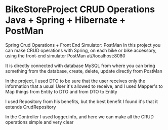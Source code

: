 # BikeStoreProject CRUD Operations Java + Spring + Hibernate + PostMan
Spring Crud Operations + Front End Simulator: PostMan
In this project you can make CRUD operations with Spring, on each bike or bike accessory, using the front-end simulator PostMan at//localhost:8080

It is directly connected with database MySQL from where you can bring something from the database, create, delete, update directly from PostMan

In the project, I used DTO to be sure that the user receives only the information that a usual User it's allowed to receive, and I used Mapper's to Map things from Entity to DTO and from DTO to Entity

I used Repository from his benefits, but the best benefit I found it's that it extends CrudRepository

In the Controller I used logger.info, and here we can make all the CRUD operations simple and very clear

